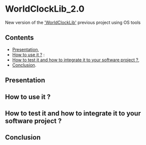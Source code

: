 # WorldClockLib_2.0

New version of the ['WorldClockLib'](https://github.com/Vicken-Ghoubiguian/WorldClockLib) previous project using OS tools

## Contents

* [Presentation](#presentation),
* [How to use it ?](#how_to_use_it) :
* [How to test it and how to integrate it to your software project ?](#how_to_test_it_and_integrate_it),
* [Conclusion](#conclusion).

<a name="presentation"></a>
## Presentation

<a name="how_to_use_it"></a>
## How to use it ?

<a name="how_to_test_it_and_integrate_it"></a>
## How to test it and how to integrate it to your software project ?

<a name="conclusion"></a>
## Conclusion
